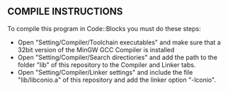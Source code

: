 ## COMPILE INSTRUCTIONS

To compile this program in Code::Blocks you must do these steps:
- Open "Setting/Compiler/Toolchain executables" and make sure that a 32bit version of the MinGW GCC Compiler is installed
- Open "Setting/Compiler/Search directiories" and add the path to the folder "lib" of this repository to the Compiler and Linker tabs.
- Open "Setting/Compiler/Linker settings" and include the file "lib/libconio.a" of this repository and add the linker option "-lconio".
